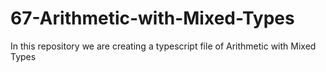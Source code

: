 # 67-Arithmetic-with-Mixed-Types
In this repository we are creating a typescript file of Arithmetic with Mixed Types
